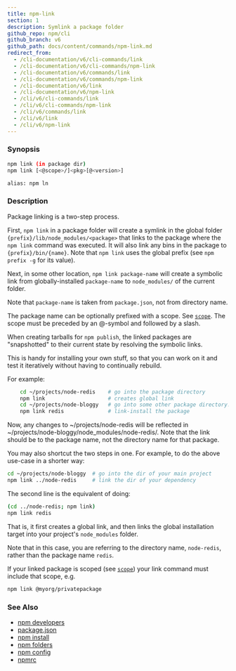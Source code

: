 ```yaml
---
title: npm-link
section: 1
description: Symlink a package folder
github_repo: npm/cli
github_branch: v6
github_path: docs/content/commands/npm-link.md
redirect_from:
  - /cli-documentation/v6/cli-commands/link
  - /cli-documentation/v6/cli-commands/npm-link
  - /cli-documentation/v6/commands/link
  - /cli-documentation/v6/commands/npm-link
  - /cli-documentation/v6/link
  - /cli-documentation/v6/npm-link
  - /cli/v6/cli-commands/link
  - /cli/v6/cli-commands/npm-link
  - /cli/v6/commands/link
  - /cli/v6/link
  - /cli/v6/npm-link
---
```


### Synopsis

```bash
npm link (in package dir)
npm link [<@scope>/]<pkg>[@<version>]

alias: npm ln
```

### Description

Package linking is a two-step process.

First, `npm link` in a package folder will create a symlink in the global folder
`{prefix}/lib/node_modules/<package>` that links to the package where the `npm
link` command was executed. It will also link any bins in the package to `{prefix}/bin/{name}`.
Note that `npm link` uses the global prefix (see `npm prefix -g` for its value).

Next, in some other location, `npm link package-name` will create a
symbolic link from globally-installed `package-name` to `node_modules/`
of the current folder.

Note that `package-name` is taken from `package.json`,
not from directory name.

The package name can be optionally prefixed with a scope. See [`scope`](/cli/v6/using-npm/scope).
The scope must be preceded by an @-symbol and followed by a slash.

When creating tarballs for `npm publish`, the linked packages are
"snapshotted" to their current state by resolving the symbolic links.

This is handy for installing your own stuff, so that you can work on it and
test it iteratively without having to continually rebuild.

For example:

```bash
    cd ~/projects/node-redis    # go into the package directory
    npm link                    # creates global link
    cd ~/projects/node-bloggy   # go into some other package directory.
    npm link redis              # link-install the package
```

Now, any changes to ~/projects/node-redis will be reflected in
~/projects/node-bloggy/node_modules/node-redis/. Note that the link should
be to the package name, not the directory name for that package.

You may also shortcut the two steps in one.  For example, to do the
above use-case in a shorter way:

```bash
cd ~/projects/node-bloggy  # go into the dir of your main project
npm link ../node-redis     # link the dir of your dependency
```

The second line is the equivalent of doing:

```bash
(cd ../node-redis; npm link)
npm link redis
```

That is, it first creates a global link, and then links the global
installation target into your project's `node_modules` folder.

Note that in this case, you are referring to the directory name, `node-redis`,
rather than the package name `redis`.

If your linked package is scoped (see [`scope`](/cli/v6/using-npm/scope)) your link command must include that scope, e.g.

```bash
npm link @myorg/privatepackage
```

### See Also

* [npm developers](/cli/v6/using-npm/developers)
* [package.json](/cli/v6/configuring-npm/package-json)
* [npm install](/cli/v6/commands/npm-install)
* [npm folders](/cli/v6/configuring-npm/folders)
* [npm config](/cli/v6/commands/npm-config)
* [npmrc](/cli/v6/configuring-npm/npmrc)
